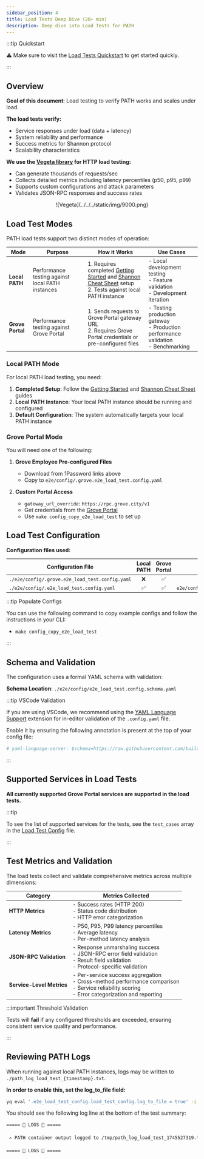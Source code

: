 ```yaml
---
sidebar_position: 4
title: Load Tests Deep Dive (20+ min)
description: Deep dive into Load Tests for PATH
---
```


:::tip Quickstart

⚠️ Make sure to visit the [Load Tests Quickstart](2_load_tests_quickstart.md) to get started quickly.

:::

## Overview

**Goal of this document**: Load testing to verify PATH works and scales under load.

**The load tests verify:**

- Service responses under load (data + latency)
- System reliability and performance
- Success metrics for Shannon protocol
- Scalability characteristics

**We use the [Vegeta library](https://github.com/tsenart/vegeta) for HTTP load testing:**

- Can generate thousands of requests/sec
- Collects detailed metrics including latency percentiles (p50, p95, p99)
- Supports custom configurations and attack parameters
- Validates JSON-RPC responses and success rates

<div align="center">
![Vegeta](../../../static/img/9000.png)
</div>

## Load Test Modes

PATH load tests support two distinct modes of operation:

| Mode             | Purpose                                          | How it Works                                                                                                                                                                      | Use Cases                                                                                   |
| ---------------- | ------------------------------------------------ | --------------------------------------------------------------------------------------------------------------------------------------------------------------------------------- | ------------------------------------------------------------------------------------------- |
| **Local PATH**   | Performance testing against local PATH instances | 1. Requires completed [Getting Started](../path/1_getting_started.md) and [Shannon Cheat Sheet](../path/2_cheatsheet_shannon.md) setup <br/> 2. Tests against local PATH instance | - Local development testing <br/> - Feature validation <br/> - Development iteration        |
| **Grove Portal** | Performance testing against Grove Portal         | 1. Sends requests to Grove Portal gateway URL <br/> 2. Requires Grove Portal credentials or pre-configured files                                                                  | - Testing production gateway <br/> - Production performance validation <br/> - Benchmarking |

### Local PATH Mode

For local PATH load testing, you need:

1. **Completed Setup**: Follow the [Getting Started](../path/1_getting_started.md) and [Shannon Cheat Sheet](../path/2_cheatsheet_shannon.md) guides
2. **Local PATH Instance**: Your local PATH instance should be running and configured
3. **Default Configuration**: The system automatically targets your local PATH instance

### Grove Portal Mode

You will need one of the following:

1. **Grove Employee Pre-configured Files**

   - Download from 1Password links above
   - Copy to `e2e/config/.grove.e2e_load_test.config.yaml`

2. **Custom Portal Access**
   - `gateway_url_override`: `https://rpc.grove.city/v1`
   - Get credentials from the [Grove Portal](https://www.portal.grove.city)
   - Use `make config_copy_e2e_load_test` to set up

## Load Test Configuration

**Configuration files used:**

| Configuration File                              | Local PATH | Grove Portal |               Default Available?               |
| ----------------------------------------------- | :--------: | :----------: | :--------------------------------------------: |
| `./e2e/config/.grove.e2e_load_test.config.yaml` |     ❌     |      ✅      |                       ❌                       |
| `./e2e/config/.e2e_load_test.config.yaml`       |     ✅     |      ✅      | `e2e/config/e2e_load_test.config.default.yaml` |

:::tip Populate Configs

You can use the following command to copy example configs and follow the instructions in your CLI:

- `make config_copy_e2e_load_test`

:::

## Schema and Validation

The configuration uses a formal YAML schema with validation:

**Schema Location**: `./e2e/config/e2e_load_test.config.schema.yaml`

:::tip VSCode Validation

If you are using VSCode, we recommend using the [YAML Language Support](https://marketplace.visualstudio.com/items?itemName=redhat.vscode-yaml) extension for in-editor validation of the `.config.yaml` file.

Enable it by ensuring the following annotation is present at the top of your config file:

```yaml
# yaml-language-server: $schema=https://raw.githubusercontent.com/buildwithgrove/path/refs/heads/main/e2e/config/e2e_load_test.config.schema.yaml
```

:::

## Supported Services in Load Tests

**All currently supported Grove Portal services are supported in the load tests.**

:::tip

To see the list of supported services for the tests, see the `test_cases` array in the [Load Test Config](https://github.com/buildwithgrove/path/blob/main/e2e/config/e2e_load_test.config.default.yaml) file.

:::

## Test Metrics and Validation

The load tests collect and validate comprehensive metrics across multiple dimensions:

| **Category**              | **Metrics Collected**                                                                                                                                        |
| ------------------------- | ------------------------------------------------------------------------------------------------------------------------------------------------------------ |
| **HTTP Metrics**          | - Success rates (HTTP 200) <br/> - Status code distribution <br/> - HTTP error categorization                                                                |
| **Latency Metrics**       | - P50, P95, P99 latency percentiles <br/> - Average latency <br/> - Per-method latency analysis                                                              |
| **JSON-RPC Validation**   | - Response unmarshaling success <br/> - JSON-RPC error field validation <br/> - Result field validation <br/> - Protocol-specific validation                 |
| **Service-Level Metrics** | - Per-service success aggregation <br/> - Cross-method performance comparison <br/> - Service reliability scoring <br/> - Error categorization and reporting |

:::important Threshold Validation

Tests will **fail** if any configured thresholds are exceeded, ensuring consistent service quality and performance.

:::

## Reviewing PATH Logs

When running against local PATH instances, logs may be written to `./path_log_load_test_{timestamp}.txt`.

**In order to enable this, set the log_to_file field:**

```bash
yq eval '.e2e_load_test_config.load_test_config.log_to_file = true' -i ./e2e/config/.e2e_load_test.config.yaml
```

You should see the following log line at the bottom of the test summary:

```bash
===== 👀 LOGS 👀 =====

 ✍️ PATH container output logged to /tmp/path_log_load_test_1745527319.txt ✍️

===== 👀 LOGS 👀 =====
```
